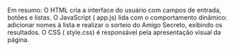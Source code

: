 Em resumo: O HTML cria a interface do usuário com campos de entrada, botões e listas. 
O JavaScript ( app.js) lida com o comportamento dinâmico: adicionar nomes à lista e realizar o sorteio do Amigo Secreto, exibindo os resultados.
O CSS ( style.css) é responsável pela apresentação visual da página.
